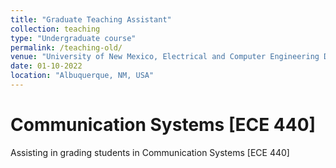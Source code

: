 ```yaml
---
title: "Graduate Teaching Assistant"
collection: teaching
type: "Undergraduate course"
permalink: /teaching-old/
venue: "University of New Mexico, Electrical and Computer Engineering Department"
date: 01-10-2022
location: "Albuquerque, NM, USA"
---
```


Communication Systems [ECE 440]
======
Assisting in grading students in Communication Systems [ECE 440]


<!-- - Fourier Representations, Linear Time-Invariant (LTI) Systems and Z-Transformations.-->
<!-- - Fourier Representations, Linear Time-Invariant (LTI) Systems and Z-Transformations.-->



